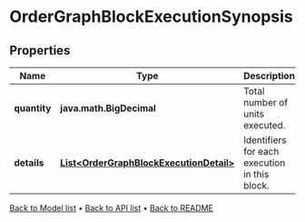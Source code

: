 

# OrderGraphBlockExecutionSynopsis


## Properties

| Name | Type | Description | Notes |
|------------ | ------------- | ------------- | -------------|
|**quantity** | **java.math.BigDecimal** | Total number of units executed. |  |
|**details** | [**List&lt;OrderGraphBlockExecutionDetail&gt;**](OrderGraphBlockExecutionDetail.md) | Identifiers for each execution in this block. |  |



[Back to Model list](../README.md#documentation-for-models) &#8226; [Back to API list](../README.md#documentation-for-api-endpoints) &#8226; [Back to README](../README.md)


